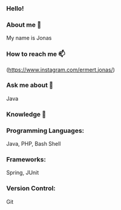 ### Hello! 

### About me 👋
My name is Jonas

### How to reach me 📫
(https://www.instagram.com/ermert.jonas/)


### Ask me about 💬
Java

### Knowledge 🚀

### Programming Languages:
Java, PHP, Bash Shell

### Frameworks:
Spring, JUnit

### Version Control: 
Git





















<!--
**jonasermert/jonasermert** is a ✨ _special_ ✨ repository because its `README.md` (this file) appears on your GitHub profile.

Here are some ideas to get you started:

- 🔭 I’m currently working on ...
- 🌱 I’m currently learning ...
- 👯 I’m looking to collaborate on ...
- 🤔 I’m looking for help with ...
- 💬 Ask me about ...
- 📫 How to reach me: ...
- 😄 Pronouns: ...
- ⚡ Fun fact: ...
-->
